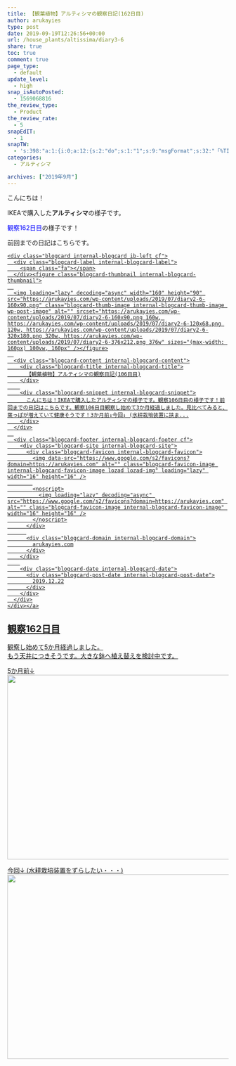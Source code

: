 ```yaml
---
title: 【観葉植物】アルティシマの観察日記(162日目)
author: arukayies
type: post
date: 2019-09-19T12:26:56+00:00
url: /house_plants/altissima/diary3-6
share: true
toc: true
comment: true
page_type:
  - default
update_level:
  - high
snap_isAutoPosted:
  - 1569068816
the_review_type:
  - Product
the_review_rate:
  - 5
snapEdIT:
  - 1
snapTW:
  - 's:398:"a:1:{i:0;a:12:{s:2:"do";s:1:"1";s:9:"msgFormat";s:32:"「%TITLE%」 %SITENAME% - %URL%";s:8:"attchImg";s:1:"1";s:9:"isAutoImg";s:1:"A";s:8:"imgToUse";s:0:"";s:9:"isAutoURL";s:1:"A";s:8:"urlToUse";s:0:"";s:4:"doTW";i:0;s:8:"isPosted";s:1:"1";s:4:"pgID";s:19:"1175386241686073344";s:7:"postURL";s:56:"https://twitter.com/arukayies/status/1175386241686073344";s:5:"pDate";s:19:"2019-09-21 12:28:12";}}";'
categories:
  - アルティシマ

archives: ["2019年9月"]
---
```

こんにちは！

IKEAで購入した**アルティシマ**の様子です。

<span style="color: blue;">観察162日目</span>の様子です！

<div class="blogcard-type bct-together">
  <div class="blogcard-shortcode-wrap paragraph">
    前回までの日記はこちらです。<br /> <a href="https://arukayies.com/house_plants/altissima/diary2-6" title="【観葉植物】アルティシマの観察日記(106日目)" class="blogcard-wrap internal-blogcard-wrap a-wrap cf" target="_blank">
    
    <div class="blogcard internal-blogcard ib-left cf">
      <div class="blogcard-label internal-blogcard-label">
        <span class="fa"></span>
      </div><figure class="blogcard-thumbnail internal-blogcard-thumbnail">
      
      <img loading="lazy" decoding="async" width="160" height="90" src="https://arukayies.com/wp-content/uploads/2019/07/diary2-6-160x90.png" class="blogcard-thumb-image internal-blogcard-thumb-image wp-post-image" alt="" srcset="https://arukayies.com/wp-content/uploads/2019/07/diary2-6-160x90.png 160w, https://arukayies.com/wp-content/uploads/2019/07/diary2-6-120x68.png 120w, https://arukayies.com/wp-content/uploads/2019/07/diary2-6-320x180.png 320w, https://arukayies.com/wp-content/uploads/2019/07/diary2-6-376x212.png 376w" sizes="(max-width: 160px) 100vw, 160px" /></figure>
      
      <div class="blogcard-content internal-blogcard-content">
        <div class="blogcard-title internal-blogcard-title">
          【観葉植物】アルティシマの観察日記(106日目)
        </div>
        
        <div class="blogcard-snippet internal-blogcard-snippet">
          こんにちは！IKEAで購入したアルティシマの様子です。観察106日目の様子です！前回までの日記はこちらです。観察106日目観察し始めて3か月経過しました。見比べてみると、葉っぱが増えていて健康そうです！3か月前↓今回↓ (水耕栽培装置に挟ま...
        </div>
      </div>
      
      <div class="blogcard-footer internal-blogcard-footer cf">
        <div class="blogcard-site internal-blogcard-site">
          <div class="blogcard-favicon internal-blogcard-favicon">
            <img data-src="https://www.google.com/s2/favicons?domain=https://arukayies.com" alt="" class="blogcard-favicon-image internal-blogcard-favicon-image lozad lozad-img" loading="lazy" width="16" height="16" />
            
            <noscript>
              <img loading="lazy" decoding="async" src="https://www.google.com/s2/favicons?domain=https://arukayies.com" alt="" class="blogcard-favicon-image internal-blogcard-favicon-image" width="16" height="16" />
            </noscript>
          </div>
          
          <div class="blogcard-domain internal-blogcard-domain">
            arukayies.com
          </div>
        </div>
        
        <div class="blogcard-date internal-blogcard-date">
          <div class="blogcard-post-date internal-blogcard-post-date">
            2019.12.22
          </div>
        </div>
      </div>
    </div></a>
  </div>
</div>

## 観察162日目

観察し始めて5か月経過しました。  
もう天井につきそうです。大きな鉢へ植え替えを検討中です。

5か月前↓  
<img loading="lazy" decoding="async" class="size-medium aligncenter" src="https://arukayies.com/wp-content/uploads/2019/12/img_5dfef8474d225.jpg" width="680" height="420" /> 

今回↓ (水耕栽培装置をずらしたい・・・)  
<img loading="lazy" decoding="async" class="size-medium aligncenter" src="https://arukayies.com/wp-content/uploads/2019/12/img_5dfef8489c468.jpg" width="680" height="420" />

